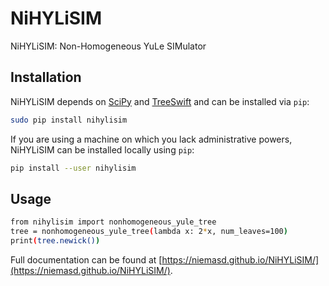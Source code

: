 # NiHYLiSIM
NiHYLiSIM: Non-Homogeneous YuLe SIMulator

## Installation
NiHYLiSIM depends on [SciPy](https://scipy.org/) and [TreeSwift](https://github.com/niemasd/TreeSwift) and can be installed via `pip`:

```bash
sudo pip install nihylisim
```

If you are using a machine on which you lack administrative powers, NiHYLiSIM can be installed locally using `pip`:

```bash
pip install --user nihylisim
```

## Usage
```bash
from nihylisim import nonhomogeneous_yule_tree
tree = nonhomogeneous_yule_tree(lambda x: 2*x, num_leaves=100)
print(tree.newick())
```

Full documentation can be found at [https://niemasd.github.io/NiHYLiSIM/](https://niemasd.github.io/NiHYLiSIM/).
